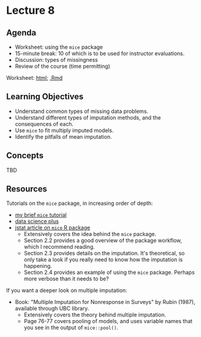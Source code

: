 # Lecture 8

## Agenda

- Worksheet: using the `mice` package 
- 15-minute break: 10 of which is to be used for instructor evaluations. 
- Discussion: types of missingness
- Review of the course (time permitting)

Worksheet: [html](https://ubc-mds.github.io/DSCI_562/lec8/worksheet.nb.html); [.Rmd](https://raw.githubusercontent.com/UBC-MDS/DSCI_562/master/lec8/worksheet.Rmd)

## Learning Objectives

- Understand common types of missing data problems.
- Understand different types of imputation methods, and the consequences of each.
- Use `mice` to fit multiply imputed models.
- Identify the pitfalls of mean imputation.

## Concepts

TBD

## Resources

Tutorials on the `mice` package, in increasing order of depth: 

- [my brief `mice` tutorial](https://vincenzocoia.github.io/Interpreting-Regression/dsci-562-tutorial-missing-data.html)
- [data science plus](https://datascienceplus.com/handling-missing-data-with-mice-package-a-simple-approach/)
- [jstat article on `mice` R package](https://www.jstatsoft.org/article/view/v045i03/v45i03.pdf)
	- Extensively covers the idea behind the `mice` package.
	- Section 2.2 provides a good overview of the package workflow, which I recommend reading.
	- Section 2.3 provides details on the imputation. It's theoretical, so only take a look if you really need to know how the imputation is happening.
	- Section 2.4 provides an example of using the `mice` package. Perhaps more verbose than it needs to be?

If you want a deeper look on multiple imputation:

- Book: "Multiple Imputation for Nonresponse in Surveys" by Rubin (1987), available through UBC library.
	- Extensively covers the theory behind multiple imputation.
	- Page 76-77 covers pooling of models, and uses variable names that you see in the output of `mice::pool()`.
